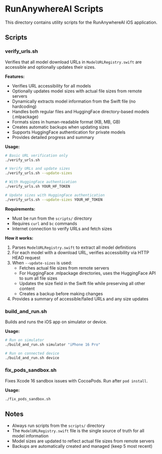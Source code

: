 # RunAnywhereAI Scripts

This directory contains utility scripts for the RunAnywhereAI iOS application.

## Scripts

### verify_urls.sh

Verifies that all model download URLs in `ModelURLRegistry.swift` are accessible and optionally updates their sizes.

**Features:**
- Verifies URL accessibility for all models
- Optionally updates model sizes with actual file sizes from remote servers
- Dynamically extracts model information from the Swift file (no hardcoding)
- Handles both regular files and HuggingFace directory-based models (.mlpackage)
- Formats sizes in human-readable format (KB, MB, GB)
- Creates automatic backups when updating sizes
- Supports HuggingFace authentication for private models
- Provides detailed progress and summary

**Usage:**
```bash
# Basic URL verification only
./verify_urls.sh

# Verify URLs and update sizes
./verify_urls.sh --update-sizes

# With HuggingFace authentication
./verify_urls.sh YOUR_HF_TOKEN

# Update sizes with HuggingFace authentication
./verify_urls.sh --update-sizes YOUR_HF_TOKEN
```

**Requirements:**
- Must be run from the `scripts/` directory
- Requires `curl` and `bc` commands
- Internet connection to verify URLs and fetch sizes

**How it works:**
1. Parses `ModelURLRegistry.swift` to extract all model definitions
2. For each model with a download URL, verifies accessibility via HTTP HEAD request
3. When `--update-sizes` is used:
   - Fetches actual file sizes from remote servers
   - For HuggingFace .mlpackage directories, uses the HuggingFace API to sum all file sizes
   - Updates the size field in the Swift file while preserving all other content
   - Creates a backup before making changes
4. Provides a summary of accessible/failed URLs and any size updates

### build_and_run.sh

Builds and runs the iOS app on simulator or device.

**Usage:**
```bash
# Run on simulator
./build_and_run.sh simulator "iPhone 16 Pro"

# Run on connected device
./build_and_run.sh device
```

### fix_pods_sandbox.sh

Fixes Xcode 16 sandbox issues with CocoaPods. Run after `pod install`.

**Usage:**
```bash
./fix_pods_sandbox.sh
```

## Notes

- Always run scripts from the `scripts/` directory
- The `ModelURLRegistry.swift` file is the single source of truth for all model information
- Model sizes are updated to reflect actual file sizes from remote servers
- Backups are automatically created and managed (keep 5 most recent)